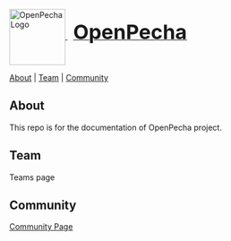 <a href="https://openpecha.org">
  <p align="left">
    <img src="https://avatars.githubusercontent.com/u/82142807?s=400&u=19e108a15566f3a1449bafb03b8dd706a72aebcd&v=4" alt="OpenPecha Logo" width="100" style="vertical-align: middle;">
    <span style="font-size: 36px; font-weight: bold; margin-left: 10px;">OpenPecha</span>
  </p>
</a>
<!-- Navigation Bar -->
<nav>
  <a href="#/about">About</a> |
  <a href="#/team">Team</a> |
  <a href="#/community">Community</a>
</nav>


## About

This repo is for the documentation of OpenPecha project.

## Team
Teams page

## Community
  [Community Page](https://forum.openpecha.org/)
